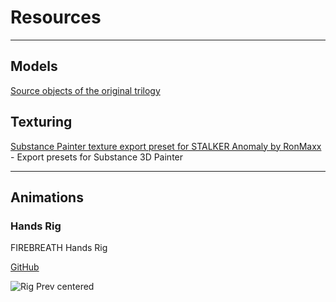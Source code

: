 # Resources

___

## Models

[Source objects of the original trilogy](https://rutracker.org/forum/viewtopic.php?t=4008371)

## Texturing

[Substance Painter texture export preset for STALKER Anomaly by RonMaxx](https://github.com/RonMaxx/subpaintanomaly-export-presets) - Export presets for Substance 3D Painter

___

## Animations

### Hands Rig

FIREBREATH Hands Rig

[GitHub](https://github.com/firebreath1001/Stalker-Hand-Rig)

![Rig Prev centered](assets/images/FIREBREATH-rig-preview.png)

